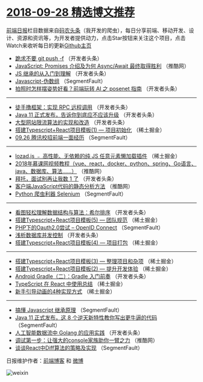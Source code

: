 # [2018-09-28 精选博文推荐](https://toutiao.qdkfweb.cn/date/2018/09/28)

[前端日报](https://qdkfweb.cn/c/news)栏目数据来自[码农头条](https://toutiao.qdkfweb.cn/)（我开发的爬虫），每日分享前端、移动开发、设计、资源和资讯等，为开发者提供动力，点击Star按钮来关注这个项目，点击Watch来收听每日的更新[Github主页](https://github.com/kujian/frontendDaily)
* [跪求不要 git push -f](https://toutiao.qdkfweb.cn/87603.html) （开发者头条）
* [JavaScript: Promises 介绍及为何 Async/Await 最终取得胜利](https://toutiao.qdkfweb.cn/87637.html) （推酷网）
* [JS 继承的从入门到理解](https://toutiao.qdkfweb.cn/87596.html) （开发者头条）
* [Javascript-伪数组](https://toutiao.qdkfweb.cn/87556.html) （SegmentFault）
* [拍照时怎样摆姿势好看？前端玩转 AI 之 posenet 指南](https://toutiao.qdkfweb.cn/87600.html) （开发者头条）

***
* [徒手撸框架：实现 RPC 远程调用](https://toutiao.qdkfweb.cn/87595.html) （开发者头条）
* [Java 11 正式发布，告诉你到底应不应该升级](https://toutiao.qdkfweb.cn/87607.html) （开发者头条）
* [大型网站限流算法的实现和改造](https://toutiao.qdkfweb.cn/87597.html) （开发者头条）
* [搭建Typescript+React项目模板(1) &#8212; 项目初始化](https://toutiao.qdkfweb.cn/87576.html) （稀土掘金）
* [09.26 腾讯校招前端一面经历](https://toutiao.qdkfweb.cn/87563.html) （SegmentFault）

***
* [lozad.js ﹣ 高性能、无依赖的纯 JS 任意元素懒加载插件](https://toutiao.qdkfweb.cn/87571.html) （稀土掘金）
* [2018年慕课网视频教程（vue、react，docker、python、spring、Go语言、java、数据库、算法&#8230;&#8230;）](https://toutiao.qdkfweb.cn/87641.html) （推酷网）
* [拜托，面试别再让我数 1 了](https://toutiao.qdkfweb.cn/87601.html) （开发者头条）
* [客户端JavaScript代码的静态分析方法](https://toutiao.qdkfweb.cn/87635.html) （推酷网）
* [Python 爬虫利器 Selenium](https://toutiao.qdkfweb.cn/87559.html) （SegmentFault）

***
* [看图轻松理解数据结构与算法：希尔排序](https://toutiao.qdkfweb.cn/87605.html) （开发者头条）
* [搭建Typescript+React项目模板(5) &#8212; 团队规范](https://toutiao.qdkfweb.cn/87572.html) （稀土掘金）
* [PHP下的Oauth2.0尝试 &#8211; OpenID Connect](https://toutiao.qdkfweb.cn/87553.html) （SegmentFault）
* [浅析数据库并发控制](https://toutiao.qdkfweb.cn/87594.html) （开发者头条）
* [搭建Typescript+React项目模板(4) &#8212; 项目打包](https://toutiao.qdkfweb.cn/87573.html) （稀土掘金）

***
* [搭建Typescript+React项目模板(3) &#8212; 整理项目和杂项](https://toutiao.qdkfweb.cn/87574.html) （稀土掘金）
* [搭建Typescript+React项目模板(2) &#8212; 提升开发体验](https://toutiao.qdkfweb.cn/87575.html) （稀土掘金）
* [Android Gradle（二）：Gradle 入门前奏](https://toutiao.qdkfweb.cn/87609.html) （开发者头条）
* [TypeScript 在 React 中使用总结](https://toutiao.qdkfweb.cn/87578.html) （稀土掘金）
* [新手引导动画的4种实现方式](https://toutiao.qdkfweb.cn/87565.html) （稀土掘金）

***
* [搞懂 Javascript 继承原理](https://toutiao.qdkfweb.cn/87547.html) （SegmentFault）
* [Java 11 正式发布，这 8 个逆天新特性教你写出更牛逼的代码](https://toutiao.qdkfweb.cn/87548.html) （SegmentFault）
* [人工智能数据流中 Golang 的应用实践](https://toutiao.qdkfweb.cn/87604.html) （开发者头条）
* [调试第一步：让强大的console家族助你一臂之力](https://toutiao.qdkfweb.cn/87638.html) （推酷网）
* [谈谈React中Diff算法的策略及实现](https://toutiao.qdkfweb.cn/87549.html) （SegmentFault）

日报维护作者：[前端博客](https://qdkfweb.cn/) 和 [微博](https://qdkfweb.cn/go/weibo)

![weixin](https://user-images.githubusercontent.com/3055447/38468989-651132ac-3b80-11e8-8e6b-15122322a9d7.png)